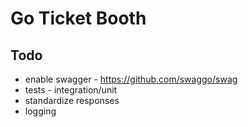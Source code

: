 # Go Ticket Booth

## Todo
 - enable swagger  - https://github.com/swaggo/swag
 - tests - integration/unit
 - standardize responses
 - logging
 
 
